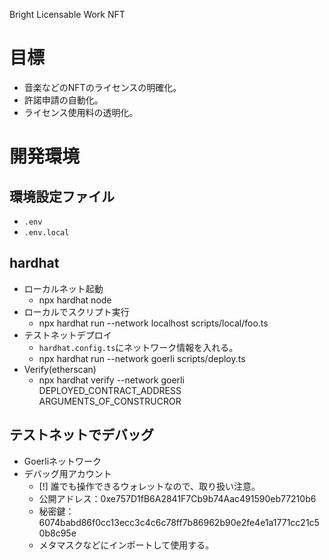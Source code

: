 Bright Licensable Work NFT

# 目標
- 音楽などのNFTのライセンスの明確化。
- 許諾申請の自動化。
- ライセンス使用料の透明化。


# 開発環境
## 環境設定ファイル
- `.env`
- `.env.local`

## hardhat
- ローカルネット起動
    - npx hardhat node
- ローカルでスクリプト実行
    -  npx hardhat run --network localhost scripts/local/foo.ts
- テストネットデプロイ
  - `hardhat.config.ts`にネットワーク情報を入れる。
  - npx hardhat run --network goerli scripts/deploy.ts
- Verify(etherscan)
  - npx hardhat verify --network goerli DEPLOYED_CONTRACT_ADDRESS ARGUMENTS_OF_CONSTRUCROR


## テストネットでデバッグ
- Goerliネットワーク
- デバッグ用アカウント
  - [!] 誰でも操作できるウォレットなので、取り扱い注意。
  - 公開アドレス：0xe757D1fB6A2841F7Cb9b74Aac491590eb77210b6
  - 秘密鍵：6074babd86f0cc13ecc3c4c6c78ff7b86962b90e2fe4e1a1771cc21c50b8c95e
  - メタマスクなどにインポートして使用する。